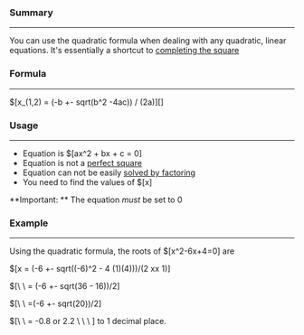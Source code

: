 ### Summary
-----------
You can use the quadratic formula when dealing with any quadratic, linear equations. It's essentially a shortcut to [completing the square][1]

### Formula
------------
$[x_(1,2) = (-b +- sqrt(b^2 -4ac)) / (2a)][]

### Usage
-----------

- Equation is $[ax^2 + bx + c = 0]
- Equation is not a [perfect square][2]
- Equation can not be easily [solved by factoring][3]
- You need to find the values of $[x]

**Important: ** The equation _must_ be set to 0

### Example
-------------
Using the quadratic formula, the roots of $[x^2-6x+4=0] are

$[x = (-6 +- sqrt((-6)^2 - 4 (1)(4)))/(2 xx 1)]

$[\ \ = (-6 +- sqrt(36 - 16))/2] 

$[\ \ =(-6 +- sqrt(20))/2] 

$[\ \ = -0.8 or 2.2 \ \ \ ] to 1 decimal place.

[1]: /College-Math/Completing-The-Square
[2]: /College-Math/Perfect-Squares.md
[3]: /College-Math/Factoring